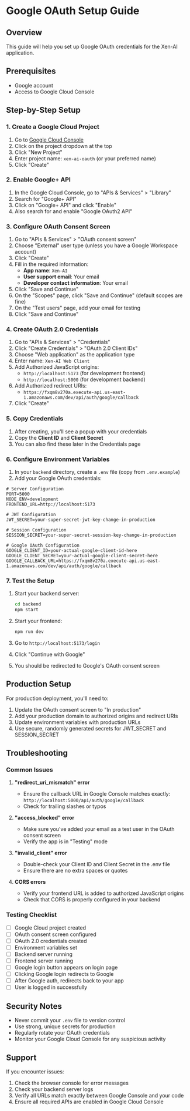 # Google OAuth Setup Guide

## Overview
This guide will help you set up Google OAuth credentials for the Xen-AI application.

## Prerequisites
- Google account
- Access to Google Cloud Console

## Step-by-Step Setup

### 1. Create a Google Cloud Project

1. Go to [Google Cloud Console](https://console.cloud.google.com/)
2. Click on the project dropdown at the top
3. Click "New Project"
4. Enter project name: `xen-ai-oauth` (or your preferred name)
5. Click "Create"

### 2. Enable Google+ API

1. In the Google Cloud Console, go to "APIs & Services" > "Library"
2. Search for "Google+ API"
3. Click on "Google+ API" and click "Enable"
4. Also search for and enable "Google OAuth2 API"

### 3. Configure OAuth Consent Screen

1. Go to "APIs & Services" > "OAuth consent screen"
2. Choose "External" user type (unless you have a Google Workspace account)
3. Click "Create"
4. Fill in the required information:
   - **App name**: `Xen-AI`
   - **User support email**: Your email
   - **Developer contact information**: Your email
5. Click "Save and Continue"
6. On the "Scopes" page, click "Save and Continue" (default scopes are fine)
7. On the "Test users" page, add your email for testing
8. Click "Save and Continue"

### 4. Create OAuth 2.0 Credentials

1. Go to "APIs & Services" > "Credentials"
2. Click "Create Credentials" > "OAuth 2.0 Client IDs"
3. Choose "Web application" as the application type
4. Enter name: `Xen-AI Web Client`
5. Add Authorized JavaScript origins:
   - `http://localhost:5173` (for development frontend)
   - `http://localhost:5000` (for development backend)
6. Add Authorized redirect URIs:
   - `https://fxqm8v270a.execute-api.us-east-1.amazonaws.com/dev/api/auth/google/callback`
7. Click "Create"

### 5. Copy Credentials

1. After creating, you'll see a popup with your credentials
2. Copy the **Client ID** and **Client Secret**
3. You can also find these later in the Credentials page

### 6. Configure Environment Variables

1. In your `backend` directory, create a `.env` file (copy from `.env.example`)
2. Add your Google OAuth credentials:

```env
# Server Configuration
PORT=5000
NODE_ENV=development
FRONTEND_URL=http://localhost:5173

# JWT Configuration
JWT_SECRET=your-super-secret-jwt-key-change-in-production

# Session Configuration
SESSION_SECRET=your-super-secret-session-key-change-in-production

# Google OAuth Configuration
GOOGLE_CLIENT_ID=your-actual-google-client-id-here
GOOGLE_CLIENT_SECRET=your-actual-google-client-secret-here
GOOGLE_CALLBACK_URL=https://fxqm8v270a.execute-api.us-east-1.amazonaws.com/dev/api/auth/google/callback
```

### 7. Test the Setup

1. Start your backend server:
   ```bash
   cd backend
   npm start
   ```

2. Start your frontend:
   ```bash
   npm run dev
   ```

3. Go to `http://localhost:5173/login`
4. Click "Continue with Google"
5. You should be redirected to Google's OAuth consent screen

## Production Setup

For production deployment, you'll need to:

1. Update the OAuth consent screen to "In production"
2. Add your production domain to authorized origins and redirect URIs
3. Update environment variables with production URLs
4. Use secure, randomly generated secrets for JWT_SECRET and SESSION_SECRET

## Troubleshooting

### Common Issues

1. **"redirect_uri_mismatch" error**
   - Ensure the callback URL in Google Console matches exactly: `http://localhost:5000/api/auth/google/callback`
   - Check for trailing slashes or typos

2. **"access_blocked" error**
   - Make sure you've added your email as a test user in the OAuth consent screen
   - Verify the app is in "Testing" mode

3. **"invalid_client" error**
   - Double-check your Client ID and Client Secret in the .env file
   - Ensure there are no extra spaces or quotes

4. **CORS errors**
   - Verify your frontend URL is added to authorized JavaScript origins
   - Check that CORS is properly configured in your backend

### Testing Checklist

- [ ] Google Cloud project created
- [ ] OAuth consent screen configured
- [ ] OAuth 2.0 credentials created
- [ ] Environment variables set
- [ ] Backend server running
- [ ] Frontend server running
- [ ] Google login button appears on login page
- [ ] Clicking Google login redirects to Google
- [ ] After Google auth, redirects back to your app
- [ ] User is logged in successfully

## Security Notes

- Never commit your `.env` file to version control
- Use strong, unique secrets for production
- Regularly rotate your OAuth credentials
- Monitor your Google Cloud Console for any suspicious activity

## Support

If you encounter issues:
1. Check the browser console for error messages
2. Check your backend server logs
3. Verify all URLs match exactly between Google Console and your code
4. Ensure all required APIs are enabled in Google Cloud Console
